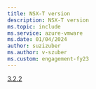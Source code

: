 ```yaml
---
title: NSX-T version
description: NSX-T version 
ms.topic: include
ms.service: azure-vmware
ms.date: 01/04/2024
author: suzizuber
ms.author: v-szuber
ms.custom: engagement-fy23
---
```


[3.2.2](https://docs.vmware.com/en/VMware-NSX/3.2.2/rn/vmware-nsxt-data-center-322-release-notes/index.html)
